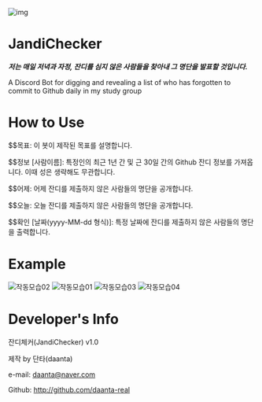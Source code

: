 ![img](https://user-images.githubusercontent.com/84055731/135766694-09a6cfb2-4cc5-4bb4-bc4a-d8d89102bd19.png)

# JandiChecker
_**저는 매일 저녁과 자정, 잔디를 심지 않은 사람들을 찾아내 그 명단을 발표할 것입니다.**_

A Discord Bot for digging and revealing a list of who has forgotten to commit to Github daily in my study group




# How to Use
$$목표: 이 봇이 제작된 목표를 설명합니다.

$$정보 [사람이름]: 특정인의 최근 1년 간 및 근 30일 간의 Github 잔디 정보를 가져옵니다. 이때 성은 생략해도 무관합니다.

$$어제: 어제 잔디를 제출하지 않은 사람들의 명단을 공개합니다.

$$오늘: 오늘 잔디를 제출하지 않은 사람들의 명단을 공개합니다.

$$확인 [날짜(yyyy-MM-dd 형식)]: 특정 날짜에 잔디를 제출하지 않은 사람들의 명단을 출력합니다.




# Example
![작동모습02](https://user-images.githubusercontent.com/84055731/135766952-617be278-4179-4d30-a6a6-b6bbd18867d0.png)
![작동모습01](https://user-images.githubusercontent.com/84055731/135766951-ecac9a7a-90a2-40f9-a4e2-dcab590ae762.png)
![작동모습03](https://user-images.githubusercontent.com/84055731/135766949-e95e7491-1fb5-47fb-ac12-210278440bc4.png)
![작동모습04](https://user-images.githubusercontent.com/84055731/135766950-9b7976e9-0e01-48de-9a2c-a0a366511c8b.png)




# Developer's Info

잔디체커(JandiChecker) v1.0

제작 by 단타(daanta)

e-mail: daanta@naver.com

Github: http://github.com/daanta-real
